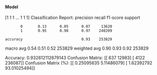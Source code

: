 #### Model
[1 1 1 ... 1 1 1]
Classification Report:
              precision    recall  f1-score   support

           0       0.13      0.05      0.07     13620
           1       0.95      0.98      0.97    240209

    accuracy                           0.93    253829
   macro avg       0.54      0.51      0.52    253829
weighted avg       0.90      0.93      0.92    253829

Accuracy: 0.932612112879143
Confusion Matrix:
[[   637  12983]
 [  4122 236087]]
Confusion Matrix (%):
[[ 0.25095635  5.11486079]
 [ 1.62392792 93.01025494]]

